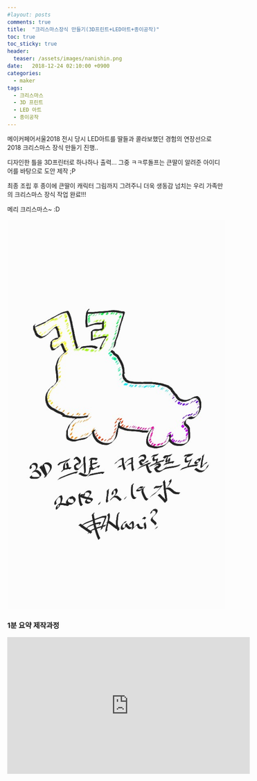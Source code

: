 ```yaml
---
#layout: posts
comments: true
title:  "크리스마스장식 만들기(3D프린트+LED아트+종이공작)"
toc: true
toc_sticky: true
header:
  teaser: /assets/images/nanishin.png
date:   2018-12-24 02:10:00 +0900
categories:
  - maker
tags:
  - 크리스마스
  - 3D 프린트
  - LED 아트
  - 종이공작
---
```

메이커페어서울2018 전시 당시 LED아트를 딸들과 콜라보했던 경험의 연장선으로 2018 크리스마스 장식 만들기 진행..

디자인한 틀을 3D프린터로 하나하나 출력... 그중 ㅋㅋ루돌프는 큰딸이 알려준 아이디어를 바탕으로 도안 제작 ;P

최종 조립 후 종이에 큰딸이 캐릭터 그림까지 그려주니 더욱 생동감 넘치는 우리 가족만의 크리스마스 장식 작업 완료!!!

메리 크리스마스~ :D

![ㅋㅋ루돌프 컨셉 도안](/assets/images/kk_rudolph_concept.jpeg)

### 1분 요약 제작과정
<iframe width="560" height="315" src="https://www.youtube-nocookie.com/embed/LMZz60gd4co" frameborder="0" allow="autoplay; encrypted-media" allowfullscreen></iframe>

